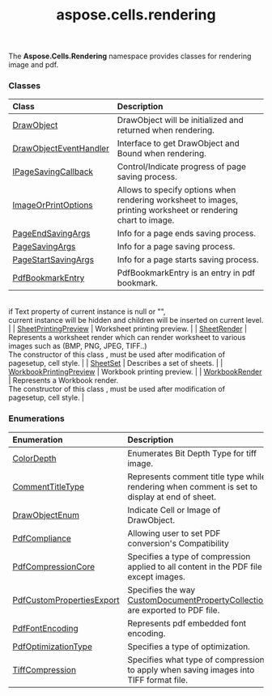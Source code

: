 ﻿---
title: aspose.cells.rendering
second_title: Aspose.Cells for Python via .NET API References
description: 
type: docs
weight: 10
url: /aspose.cells.rendering/
is_root: false
---

The **Aspose.Cells.Rendering**  namespace provides classes for rendering image and pdf.

### Classes
| Class | Description |
| :- | :- |
| [DrawObject](/cells/python-net/aspose.cells.rendering/drawobject) | DrawObject will be initialized and returned when rendering. |
| [DrawObjectEventHandler](/cells/python-net/aspose.cells.rendering/drawobjecteventhandler) | Interface to get DrawObject and Bound when rendering. |
| [IPageSavingCallback](/cells/python-net/aspose.cells.rendering/ipagesavingcallback) | Control/Indicate progress of page saving process. |
| [ImageOrPrintOptions](/cells/python-net/aspose.cells.rendering/imageorprintoptions) | Allows to specify options when rendering worksheet to images, printing worksheet or rendering chart to image. |
| [PageEndSavingArgs](/cells/python-net/aspose.cells.rendering/pageendsavingargs) | Info for a page ends saving process. |
| [PageSavingArgs](/cells/python-net/aspose.cells.rendering/pagesavingargs) | Info for a page saving process. |
| [PageStartSavingArgs](/cells/python-net/aspose.cells.rendering/pagestartsavingargs) | Info for a page starts saving process. |
| [PdfBookmarkEntry](/cells/python-net/aspose.cells.rendering/pdfbookmarkentry) | PdfBookmarkEntry is an entry in pdf bookmark.<br/>if Text property of current instance is null or "",<br/>current instance will be hidden and children will be inserted on current level. |
| [SheetPrintingPreview](/cells/python-net/aspose.cells.rendering/sheetprintingpreview) | Worksheet printing preview. |
| [SheetRender](/cells/python-net/aspose.cells.rendering/sheetrender) | Represents a worksheet render which can render worksheet to various images such as (BMP, PNG, JPEG, TIFF..)<br/>The constructor of this class , must be used after modification of pagesetup, cell style. |
| [SheetSet](/cells/python-net/aspose.cells.rendering/sheetset) | Describes a set of sheets. |
| [WorkbookPrintingPreview](/cells/python-net/aspose.cells.rendering/workbookprintingpreview) | Workbook printing preview. |
| [WorkbookRender](/cells/python-net/aspose.cells.rendering/workbookrender) | Represents a Workbook render. <br/>The constructor of this class , must be used after modification of pagesetup, cell style. |


### Enumerations
| Enumeration | Description |
| :- | :- |
| [ColorDepth](/cells/python-net/aspose.cells.rendering/colordepth) | Enumerates Bit Depth Type for tiff image. |
| [CommentTitleType](/cells/python-net/aspose.cells.rendering/commenttitletype) | Represents comment title type while rendering when comment is set to display at end of sheet. |
| [DrawObjectEnum](/cells/python-net/aspose.cells.rendering/drawobjectenum) | Indicate Cell or Image of DrawObject. |
| [PdfCompliance](/cells/python-net/aspose.cells.rendering/pdfcompliance) | Allowing user to set PDF conversion's Compatibility |
| [PdfCompressionCore](/cells/python-net/aspose.cells.rendering/pdfcompressioncore) | Specifies a type of compression applied to all content in the PDF file except images. |
| [PdfCustomPropertiesExport](/cells/python-net/aspose.cells.rendering/pdfcustompropertiesexport) | Specifies the way [CustomDocumentPropertyCollection](/cells/python-net/aspose.cells.properties/customdocumentpropertycollection) are exported to PDF file. |
| [PdfFontEncoding](/cells/python-net/aspose.cells.rendering/pdffontencoding) | Represents pdf embedded font encoding. |
| [PdfOptimizationType](/cells/python-net/aspose.cells.rendering/pdfoptimizationtype) | Specifies a type of optimization. |
| [TiffCompression](/cells/python-net/aspose.cells.rendering/tiffcompression) | Specifies what type of compression to apply when saving images into TIFF format file. |



